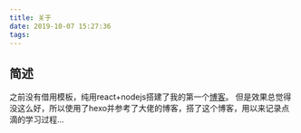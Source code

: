 ```yaml
---
title: 关于
date: 2019-10-07 15:27:36
tags:
---
```


## 简述
之前没有借用模板，纯用react+nodejs搭建了我的第一个[博客](http://tsubasa.top/work/blog/index.html#/)。
但是效果总觉得没这么好，所以使用了hexo并参考了大佬的博客，搭了这个博客，用以来记录点滴的学习过程...


